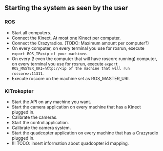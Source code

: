 Starting the system as seen by the user
---------------------------------------

### ROS

* Start all computers.
* Connect the Kinect. At most one Kinect per computer.
* Connect the Crazyradios. (TODO: Maximum amount per computer?)
* On every computer, on every terminal you use for rosrun, execute `export ROS_IP=<ip of your machine>`.
* On every (! even the computer that will have roscore running) computer, on every terminal you use for rosrun, execute `export ROS_MASTER_URI=http://<ip of the machine that will run roscore>:11311`.
* Execute roscore on the machine set as ROS_MASTER_URI.

### KITrokopter

* Start the API on any machine you want.
* Start the camera application on every machine that has a Kinect plugged in.
* Calibrate the cameras.
* Start the control application.
* Calibrate the camera system.
* Start the quadcopter application on every machine that has a Crazyradio plugged in.
* !!! TODO: insert information about quadcopter id mapping.
